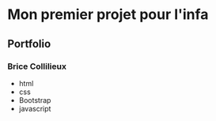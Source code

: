 # Mon premier projet pour l'infa
## Portfolio
### Brice Collilieux
* html
* css
 * Bootstrap
* javascript
